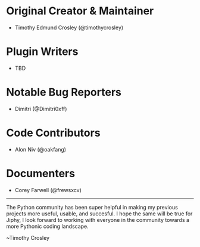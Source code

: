 Original Creator & Maintainer
===================
- Timothy Edmund Crosley (@timothycrosley)

Plugin Writers
===================
- TBD

Notable Bug Reporters
===================
- Dimitri (@Dimitri0xff)

Code Contributors
===================
- Alon Niv (@oakfang)

Documenters
===================
- Corey Farwell (@frewsxcv)

--------------------------------------------

The Python community has been super helpful in making my previous projects more useful, usable, and succesful. I hope the
same will be true for Jiphy, I look forward to working with everyone in the community towards a more Pythonic coding landscape.

~Timothy Crosley
